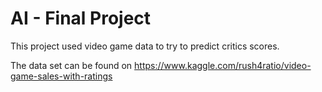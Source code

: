# AI - Final Project

This project used video game data to try to predict critics scores.

The data set can be found on https://www.kaggle.com/rush4ratio/video-game-sales-with-ratings
